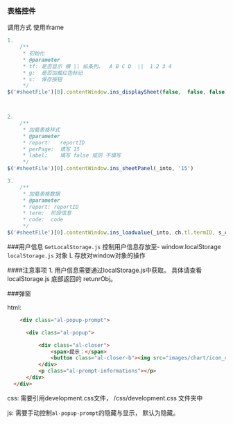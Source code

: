 ### 表格控件


调用方式 
使用iframe
```js
1.
    /**
     * 初始化
     * @parameter
     * tf: 是否显示 横 || 纵条列、  A B C D  ||  1 2 3 4
     * g:  是否加载红色标记
     * s:  保存按钮
     */
$('#sheetFile')[0].contentWindow.ins_displaySheet(false,  false, false)



2.
    /**
     * 加载表格样式
     * @parameter
     * report:   reportID
     * perPage:  填写 15
     * label:    填写 false 或则 不填写
     */
$('#sheetFile')[0].contentWindow.ins_sheetPanel(_into, '15')

3.
    /**
     * 加载表格数据
     * @parameter
     * report: reportID
     * term:  阶段信息
     * code:  code
     */
$('#sheetFile')[0].contentWindow.ins_loadvalue(_into, ch.tl.termID, s_code)

```


###用户信息
`GetLocalStorage.js` 控制用户信息存放至- window.localStorage
`localStorage.js`  对象 L 存放对window对象的操作

####注意事项
1.
  用户信息需要通过localStorage.js中获取。
  具体请查看 localStorage.js 底部返回的 retunrObj。


###弹窗

  html:

  ```html
      <div class="al-popup-prompt">

        <div class="al-popup">

            <div class="al-closer">
                <span>提示：</span>
                <button class="al-closer-b"><img src="images/chart/icon_close@2x.png" alt=""></button>
            </div>
            <p class="al-prompt-informations"></p>
        </div>
    </div>
  ```

css:
   需要引用development.css文件， /css/development.css 文件夹中

js: 需要手动控制`al-popup-prompt`的隐藏与显示， 默认为隐藏。